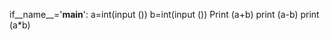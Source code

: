 if__name__='__main__':
     a=int(input ())
     b=int(input ())
Print (a+b)
print (a-b)
print (a*b)
